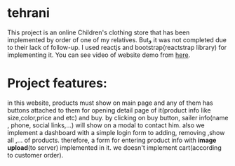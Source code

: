 # tehrani
This project is an online Children's clothing store that has been implemented by order of one of my relatives. Butو it was not completed due to their lack of follow-up.
I used reactjs and bootstrap(reactstrap library) for implementing it.
You can see video of website demo from [here](https://www.aparat.com/alimoqimi97).

# Project features:
in this website, products must show on main page and any of them has buttons attached to them for opening detail page of it(product info like size,color,price and etc) and buy.
by clicking on buy button, sailer info(name , phone, social links,...) will show on a modal to contact him.
also we implement a dashboard with a simple login form to adding, removing ,show all ,... of products. therefore, a form for entering product info with **image upload**(to server) implemented in it.
we doesn't implement cart(according to customer order). 
